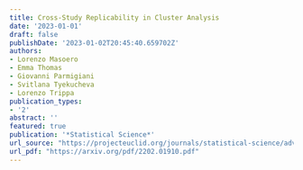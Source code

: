 ```yaml
---
title: Cross-Study Replicability in Cluster Analysis
date: '2023-01-01'
draft: false
publishDate: '2023-01-02T20:45:40.659702Z'
authors:
- Lorenzo Masoero
- Emma Thomas
- Giovanni Parmigiani
- Svitlana Tyekucheva
- Lorenzo Trippa
publication_types:
- '2'
abstract: ''
featured: true
publication: '*Statistical Science*'
url_source: "https://projecteuclid.org/journals/statistical-science/advance-publication/Cross-Study-Replicability-in-Cluster-Analysis/10.1214/22-STS871.short"
url_pdf: "https://arxiv.org/pdf/2202.01910.pdf"
---
```



